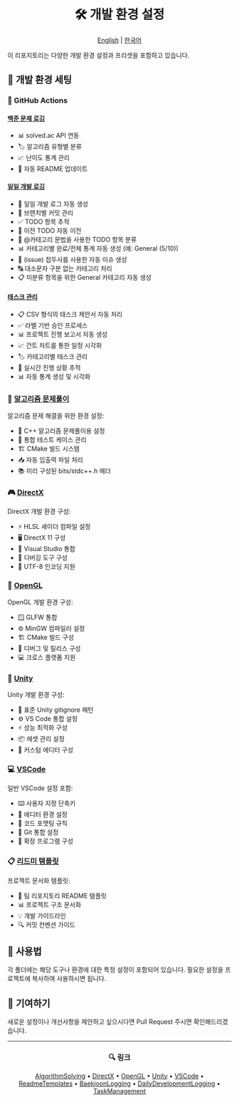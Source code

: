 <div align="center">

# 🛠 개발 환경 설정

[English](README.en.md) | [한국어](README.md)

</div>

이 리포지토리는 다양한 개발 환경 설정과 프리셋을 포함하고 있습니다.

## 🎯 개발 환경 세팅

### 🤖 GitHub Actions

#### [백준 문제 로깅](https://github.com/Anxi77/.Settings/tree/main/Actions/BaekjoonLogging)

- 📊 solved.ac API 연동
- 🏷 알고리즘 유형별 분류
- 📈 난이도 통계 관리
- 🔄 자동 README 업데이트

#### [일일 개발 로깅](https://github.com/Anxi77/.Settings/tree/main/Actions/DailyDevelopmentLogging)

- 📅 일일 개발 로그 자동 생성
- 🌿 브랜치별 커밋 관리
- ✅ TODO 항목 추적
- 🔄 이전 TODO 자동 이전
- 📑 @카테고리 문법을 사용한 TODO 항목 분류
- 📊 카테고리별 완료/전체 통계 자동 생성 (예: General (5/10))
- 🎯 (issue) 접두사를 사용한 자동 이슈 생성
- 🔠 대소문자 구분 없는 카테고리 처리
- 📋 미분류 항목을 위한 General 카테고리 자동 생성

#### [태스크 관리](https://github.com/Anxi77/.Settings/tree/main/Actions/TaskManagement)

- 📋 CSV 형식의 태스크 제안서 자동 처리
- ✅ 라벨 기반 승인 프로세스
- 📊 프로젝트 진행 보고서 자동 생성
- 📈 간트 차트를 통한 일정 시각화
- 🏷 카테고리별 태스크 관리
- 📌 실시간 진행 상황 추적
- 📊 자동 통계 생성 및 시각화

### 🧮 [알고리즘 문제풀이](https://github.com/Anxi77/.Settings/tree/main/AlgorithmSolving)

알고리즘 문제 해결을 위한 환경 설정:

- 📝 C++ 알고리즘 문제풀이용 설정
- 🔄 통합 테스트 케이스 관리
- 🏗 CMake 빌드 시스템
- 📥 자동 입출력 파일 처리
- 📚 미리 구성된 bits/stdc++.h 헤더

### 🎮 [DirectX](https://github.com/Anxi77/.Settings/tree/main/DirectX)

DirectX 개발 환경 구성:

- ⚡ HLSL 셰이더 컴파일 설정
- 🖥 DirectX 11 구성
- 🔧 Visual Studio 통합
- 🐛 디버깅 도구 구성
- 📄 UTF-8 인코딩 지원

### 🎨 [OpenGL](https://github.com/Anxi77/.Settings/tree/main/OpenGL)

OpenGL 개발 환경 구성:

- 🪟 GLFW 통합
- ⚙️ MinGW 컴파일러 설정
- 🏗 CMake 빌드 구성
- 🔄 디버그 및 릴리스 구성
- 💻 크로스 플랫폼 지원

### 🎲 [Unity](https://github.com/Anxi77/.Settings/tree/main/Unity)

Unity 개발 환경 구성:

- 📝 표준 Unity gitignore 패턴
- ⚙️ VS Code 통합 설정
- ⚡ 성능 최적화 구성
- 📦 에셋 관리 설정
- 🔧 커스텀 에디터 구성

### 💻 [VSCode](https://github.com/Anxi77/.Settings/tree/main/VSCode)

일반 VSCode 설정 포함:

- ⌨️ 사용자 지정 단축키
- 🎨 에디터 환경 설정
- 📝 코드 포맷팅 규칙
- 🔄 Git 통합 설정
- 🧩 확장 프로그램 구성

### 📋 [리드미 템플릿](https://github.com/Anxi77/.Settings/tree/main/Readme)

프로젝트 문서화 템플릿:

- 👥 팀 리포지토리 README 템플릿
- 📊 프로젝트 구조 문서화
- 💡 개발 가이드라인
- 🔍 커밋 컨벤션 가이드

## 📖 사용법

각 폴더에는 해당 도구나 환경에 대한 특정 설정이 포함되어 있습니다. 필요한 설정을 프로젝트에 복사하여 사용하시면 됩니다.

## 🤝 기여하기

새로운 설정이나 개선사항을 제안하고 싶으시다면 Pull Request 주시면 확인해드리겠습니다.

---

<div align="center">

### 🔍 링크

[AlgorithmSolving](https://github.com/Anxi77/.Settings/tree/main/AlgorithmSolving) •
[DirectX](https://github.com/Anxi77/.Settings/tree/main/DirectX) •
[OpenGL](https://github.com/Anxi77/.Settings/tree/main/OpenGL) •
[Unity](https://github.com/Anxi77/.Settings/tree/main/Unity) •
[VSCode](https://github.com/Anxi77/.Settings/tree/main/VSCode) •
[ReadmeTemplates](https://github.com/Anxi77/.Settings/tree/main/Documents) •
[BaekjoonLogging](https://github.com/Anxi77/.Settings/tree/main/Actions/BaekjoonLogging) •
[DailyDevelopmentLogging](https://github.com/Anxi77/.Settings/tree/main/Actions/DailyDevelopmentLogging) •
[TaskManagement](https://github.com/Anxi77/.Settings/tree/main/Actions/TaskManagement)

</div>
